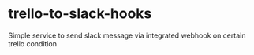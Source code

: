 # trello-to-slack-hooks
Simple service to send slack message via integrated webhook on certain trello condition
